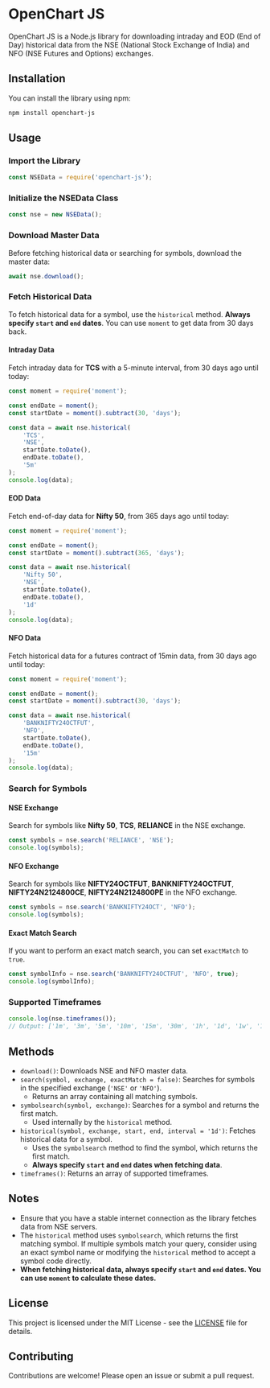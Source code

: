 # OpenChart JS

OpenChart JS is a Node.js library for downloading intraday and EOD (End of Day) historical data from the NSE (National Stock Exchange of India) and NFO (NSE Futures and Options) exchanges.

## Installation

You can install the library using npm:

```bash
npm install openchart-js
```

## Usage

### Import the Library

```javascript
const NSEData = require('openchart-js');
```

### Initialize the NSEData Class

```javascript
const nse = new NSEData();
```

### Download Master Data

Before fetching historical data or searching for symbols, download the master data:

```javascript
await nse.download();
```

### Fetch Historical Data

To fetch historical data for a symbol, use the `historical` method. **Always specify `start` and `end` dates**. You can use `moment` to get data from 30 days back.

#### Intraday Data

Fetch intraday data for **TCS** with a 5-minute interval, from 30 days ago until today:

```javascript
const moment = require('moment');

const endDate = moment();
const startDate = moment().subtract(30, 'days');

const data = await nse.historical(
    'TCS',
    'NSE',
    startDate.toDate(),
    endDate.toDate(),
    '5m'
);
console.log(data);
```

#### EOD Data

Fetch end-of-day data for **Nifty 50**, from 365 days ago until today:

```javascript
const moment = require('moment');

const endDate = moment();
const startDate = moment().subtract(365, 'days');

const data = await nse.historical(
    'Nifty 50',
    'NSE',
    startDate.toDate(),
    endDate.toDate(),
    '1d'
);
console.log(data);
```

#### NFO Data

Fetch historical data for a futures contract of 15min data, from 30 days ago until today:

```javascript
const moment = require('moment');

const endDate = moment();
const startDate = moment().subtract(30, 'days');

const data = await nse.historical(
    'BANKNIFTY24OCTFUT',
    'NFO',
    startDate.toDate(),
    endDate.toDate(),
    '15m'
);
console.log(data);
```

### Search for Symbols

#### NSE Exchange

Search for symbols like **Nifty 50**, **TCS**, **RELIANCE** in the NSE exchange.

```javascript
const symbols = nse.search('RELIANCE', 'NSE');
console.log(symbols);
```

#### NFO Exchange

Search for symbols like **NIFTY24OCTFUT**, **BANKNIFTY24OCTFUT**, **NIFTY24N2124800CE**, **NIFTY24N2124800PE** in the NFO exchange.

```javascript
const symbols = nse.search('BANKNIFTY24OCT', 'NFO');
console.log(symbols);
```

#### Exact Match Search

If you want to perform an exact match search, you can set `exactMatch` to `true`.

```javascript
const symbolInfo = nse.search('BANKNIFTY24OCTFUT', 'NFO', true);
console.log(symbolInfo);
```

### Supported Timeframes

```javascript
console.log(nse.timeframes());
// Output: ['1m', '3m', '5m', '10m', '15m', '30m', '1h', '1d', '1w', '1M']
```

## Methods

- `download()`: Downloads NSE and NFO master data.
- `search(symbol, exchange, exactMatch = false)`: Searches for symbols in the specified exchange (`'NSE'` or `'NFO'`).
  - Returns an array containing all matching symbols.
- `symbolsearch(symbol, exchange)`: Searches for a symbol and returns the first match.
  - Used internally by the `historical` method.
- `historical(symbol, exchange, start, end, interval = '1d')`: Fetches historical data for a symbol.
  - Uses the `symbolsearch` method to find the symbol, which returns the first match.
  - **Always specify `start` and `end` dates when fetching data**.
- `timeframes()`: Returns an array of supported timeframes.

## Notes

- Ensure that you have a stable internet connection as the library fetches data from NSE servers.
- The `historical` method uses `symbolsearch`, which returns the first matching symbol. If multiple symbols match your query, consider using an exact symbol name or modifying the `historical` method to accept a symbol code directly.
- **When fetching historical data, always specify `start` and `end` dates. You can use `moment` to calculate these dates.**

## License

This project is licensed under the MIT License - see the [LICENSE](LICENSE) file for details.

## Contributing

Contributions are welcome! Please open an issue or submit a pull request.